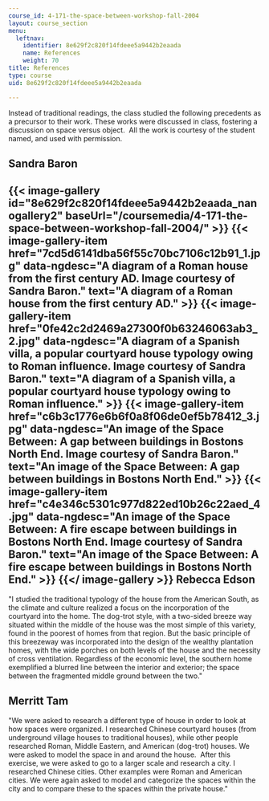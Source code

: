 ```yaml
---
course_id: 4-171-the-space-between-workshop-fall-2004
layout: course_section
menu:
  leftnav:
    identifier: 8e629f2c820f14fdeee5a9442b2eaada
    name: References
    weight: 70
title: References
type: course
uid: 8e629f2c820f14fdeee5a9442b2eaada

---
```


Instead of traditional readings, the class studied the following precedents as a precursor to their work. These works were discussed in class, fostering a discussion on space versus object.  All the work is courtesy of the student named, and used with permission.

Sandra Baron
------------
{{< image-gallery id="8e629f2c820f14fdeee5a9442b2eaada_nanogallery2" baseUrl="/coursemedia/4-171-the-space-between-workshop-fall-2004/" >}}
{{< image-gallery-item href="7cd5d6141dba56f55c70bc7106c12b91_1.jpg" data-ngdesc="A diagram of a Roman house from the first century AD. Image courtesy of Sandra Baron." text="A diagram of a Roman house from the first century AD." >}}
{{< image-gallery-item href="0fe42c2d2469a27300f0b63246063ab3_2.jpg" data-ngdesc="A diagram of a Spanish villa, a popular courtyard house typology owing to Roman influence. Image courtesy of Sandra Baron." text="A diagram of a Spanish villa, a popular courtyard house typology owing to Roman influence." >}}
{{< image-gallery-item href="c6b3c1776e6b6f0a8f06de0ef5b78412_3.jpg" data-ngdesc="An image of the Space Between: A gap between buildings in Bostons North End. Image courtesy of Sandra Baron." text="An image of the Space Between: A gap between buildings in Bostons North End." >}}
{{< image-gallery-item href="c4e346c5301c977d822ed10b26c22aed_4.jpg" data-ngdesc="An image of the Space Between: A fire escape between buildings in Bostons North End. Image courtesy of Sandra Baron." text="An image of the Space Between: A fire escape between buildings in Bostons North End." >}}
{{</ image-gallery >}}
Rebecca Edson
-------------

"I studied the traditional typology of the house from the American South, as the climate and culture realized a focus on the incorporation of the courtyard into the home. The dog-trot style, with a two-sided breeze way situated within the middle of the house was the most simple of this variety, found in the poorest of homes from that region. But the basic principle of this breezeway was incorporated into the design of the wealthy plantation homes, with the wide porches on both levels of the house and the necessity of cross ventilation. Regardless of the economic level, the southern home exemplified a blurred line between the interior and exterior; the space between the fragmented middle ground between the two."

Merritt Tam
-----------

"We were asked to research a different type of house in order to look at how spaces were organized. I researched Chinese courtyard houses (from underground village houses to traditional houses), while other people researched Roman, Middle Eastern, and American (dog-trot) houses. We were asked to model the space in and around the house.  After this exercise, we were asked to go to a larger scale and research a city. I researched Chinese cities. Other examples were Roman and American cities. We were again asked to model and categorize the spaces within the city and to compare these to the spaces within the private house."